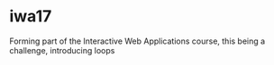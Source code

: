 # iwa17
Forming part of the Interactive Web Applications course, this being a challenge, introducing loops
